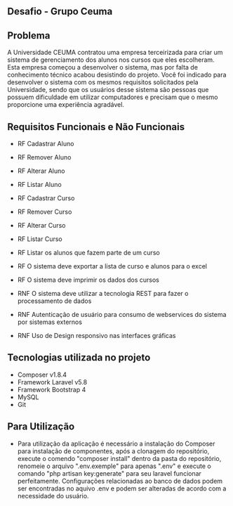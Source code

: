 ## Desafio - Grupo Ceuma

## Problema
A Universidade CEUMA contratou uma empresa terceirizada para criar um sistema de gerenciamento dos alunos nos cursos que eles escolheram. Esta empresa começou a desenvolver o sistema, mas por falta de conhecimento técnico acabou desistindo do projeto. Você foi indicado para desenvolver o sistema com os mesmos requisitos solicitados pela Universidade, sendo que os usuários desse sistema são pessoas que possuem dificuldade em utilizar computadores e precisam que o mesmo proporcione uma experiência agradável.

## Requisitos Funcionais e Não Funcionais
- RF Cadastrar Aluno
- RF Remover Aluno
- RF Alterar Aluno
- RF Listar Aluno
- RF Cadastrar Curso
- RF Remover Curso
- RF Alterar Curso
- RF Listar Curso
- RF Listar os alunos que fazem parte de um curso
- RF O sistema deve exportar a lista de curso e alunos para o excel
- RF O sistema deve imprimir os dados dos cursos

- RNF O sistema deve utilizar a tecnologia REST para fazer o processamento de dados
- RNF Autenticação de usuário para consumo de webservices do sistema por sistemas externos
- RNF Uso de Design responsivo nas interfaces gráficas


## Tecnologias utilizada no projeto

- Composer v1.8.4
- Framework Laravel v5.8
- Framework Bootstrap 4
- MySQL
- Git

## Para Utilização

- Para utilização da aplicação é necessário a instalação do Composer para instalação de componentes, após a clonagem do repositório, execute o comendo "composer install" dentro da pasta do repositório, renomeie o arquivo ".env.exemple" para apenas ".env" e execute o comando "php artisan key:generate" para seu laravel funcionar perfeitamente. Configurações relacionadas ao banco de dados podem ser encontradas no aquivo .env e podem ser alteradas de acordo com a necessidade do usuário.
